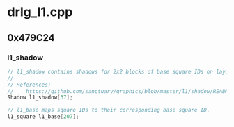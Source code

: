 # drlg_l1.cpp

## 0x479C24

### l1_shadow

```c
// l1_shadow contains shadows for 2x2 blocks of base square IDs on layout 1.
//
// References:
//    https://github.com/sanctuary/graphics/blob/master/l1/shadow/README.md
Shadow l1_shadow[37];
```

```c
// l1_base maps square IDs to their corresponding base square ID.
l1_square l1_base[207];
```
